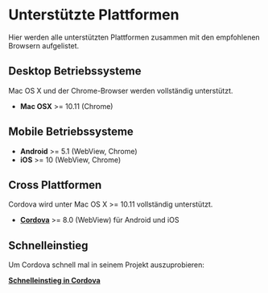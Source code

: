 # Unterstützte Plattformen

Hier werden alle unterstützten Plattformen zusammen mit den empfohlenen Browsern aufgelistet.


## Desktop Betriebssysteme

Mac OS X und der Chrome-Browser werden vollständig unterstützt.

* **Mac OSX** >= 10.11 (Chrome)


## Mobile Betriebssysteme

* **Android** >= 5.1 (WebView, Chrome)
* **iOS** >= 10 (WebView, Chrome)


## Cross Plattformen

Cordova wird unter Mac OS X >= 10.11 vollständig unterstützt.

* **[Cordova](./Cordova.md)** >= 8.0 (WebView) für Android und iOS


## Schnelleinstieg

Um Cordova schnell mal in seinem Projekt auszuprobieren:

[**Schnelleinstieg in Cordova**](./Quickstart-Cordova.md)